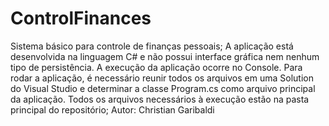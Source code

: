 ControlFinances
===============
Sistema básico para controle de finanças pessoais;
	A aplicação está desenvolvida na linguagem C# e não possui interface gráfica nem nenhum tipo de persistência.
	A execução da aplicação ocorre no Console.
	Para rodar a aplicação, é necessário reunir todos os arquivos em uma Solution do Visual Studio e
	determinar a classe Program.cs como arquivo principal da aplicação.
	Todos os arquivos necessários à execução estão na pasta principal do repositório;
Autor: Christian Garibaldi


  


